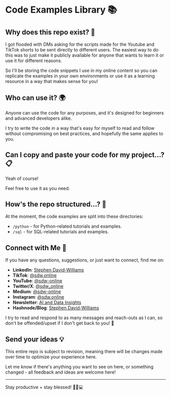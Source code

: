# Code Examples Library 📚


## Why does this repo exist? 🤔

I got flooded with DMs asking for the scripts made for the Youtube and TikTok shorts to be sent directly to different users. The easiest way to do this was to just make it publicly available for anyone that wants to learn it or use it for different reasons.  

So I'll be storing the code snippets I use in my online content so you can replicate the examples in your own environments or use it as a learning resource in a way that makes sense for you!


## Who can use it? 🌍

Anyone can use the code for any purposes, and it's designed for beginners and advanced developers alike. 

I try to write the code in a way that's easy for myself to read and follow without compromising on best practices, and hopefully the same applies to you. 


## Can I copy and paste your code for my project...? 📋

Yeah of course! 

Feel free to use it as you need.


## How's the repo structured...? 📂

At the moment, the code examples are split into these directories:

- `/python` - for Python-related tutorials and examples.
- `/sql` - for SQL-related tutorials and examples.


## Connect with Me 🤝

If you have any questions, suggestions, or just want to connect, find me on:

- **LinkedIn**: [Stephen David-Williams](https://www.linkedin.com/in/stephen-david-williams-860428123/)
- **TikTok**: [@sdw.online](https://www.tiktok.com/@sdw.online)
- **YouTube**: [@sdw-online](https://www.youtube.com/@sdw-online/)
- **Twitter/X**: [@sdw_online](https://www.twitter.com/sdw_online)
- **Medium**: [@sdw-online](https://www.medium.com/@sdw-online)
- **Instagram**: [@sdw.online](https://instagram.com/sdw.online)
- **Newsletter**: [AI and Data Insights](http://aianddatainsights.beehiiv.com/)
- **Hashnode/Blog**: [Stephen David-Williams](http://www.stephendavidwilliams.com)

I try to read and respond to as many messages and reach-outs as I can, so don't be offended/upset if I don't get back to you! 🙏


## Send your ideas 💡

This entire repo is subject to revision, meaning there will be changes made over time to optimize your experience here. 

Let me know if there's anything you want to see on here, or something changed - all feedback and ideas are welcome here!


---

Stay productive + stay blessed! 👊🏽💻
